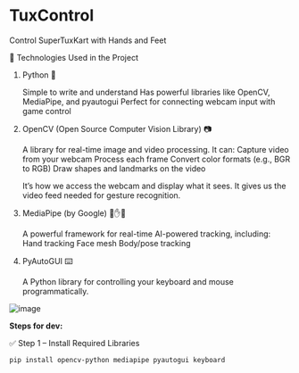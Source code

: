 # TuxControl
Control SuperTuxKart with Hands and Feet

🧠 Technologies Used in the Project

1. Python 🐍
   
   Simple to write and understand
   Has powerful libraries like OpenCV, MediaPipe, and pyautogui
   Perfect for connecting webcam input with game control

2. OpenCV (Open Source Computer Vision Library) 📷

    A library for real-time image and video processing. It can:
      Capture video from your webcam
      Process each frame
      Convert color formats (e.g., BGR to RGB)
      Draw shapes and landmarks on the video
   
   It’s how we access the webcam and display what it sees. It gives us the video feed needed for gesture recognition.

3. MediaPipe (by Google) 🧠✋🦶

    A powerful framework for real-time AI-powered tracking, including:
      Hand tracking
      Face mesh
      Body/pose tracking

4. PyAutoGUI ⌨️

     A Python library for controlling your keyboard and mouse programmatically.


![image](https://github.com/user-attachments/assets/be73c066-0ddf-4b0b-9124-c6f1e6a75df0)



**Steps for dev:**

✅ Step 1 – Install Required Libraries

    pip install opencv-python mediapipe pyautogui keyboard

